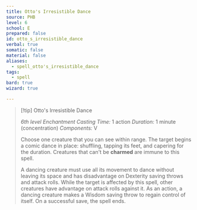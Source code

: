 ```yaml
---
title: Otto's Irresistible Dance
source: PHB
level: 6
school: E
prepared: false
id: otto_s_irresistible_dance
verbal: true
somatic: false
material: false
aliases:
  - spell_otto's_irresistible_dance
tags:
  - spell
bard: true
wizard: true

---
```

>[!tip] Otto's Irresistible Dance
>
> *6th level Enchantment*
> *Casting Time:* 1 action
> *Duration:* 1 minute (concentration)
> *Components:* V
>
>Choose one creature that you can see within range. The target begins a comic dance in place: shuffling, tapping its feet, and capering for the duration. Creatures that can't be **charmed** are immune to this spell.
>
>A dancing creature must use all its movement to dance without leaving its space and has disadvantage on Dexterity saving throws and attack rolls. While the target is affected by this spell, other creatures have advantage on attack rolls against it. As an action, a dancing creature makes a Wisdom saving throw to regain control of itself. On a successful save, the spell ends.
>

